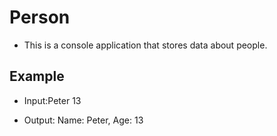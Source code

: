 ﻿# Person 

* This is a console application that stores data about people.

## Example 

* Input:Peter
 13

* Output: Name: Peter, Age: 13